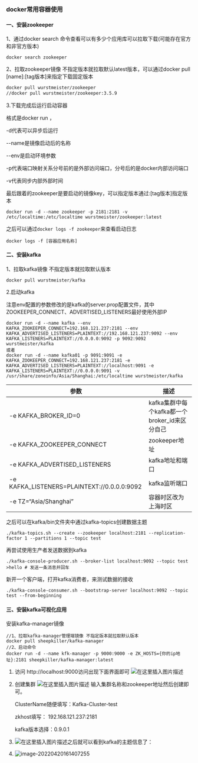### docker常用容器使用

#### 一、安装zookeeper

1、通过docker search 命令查看可以有多少个应用库可以拉取下载(可能存在官方和非官方版本)

```
docker search zookeeper
```

2、拉取zookeeper镜像 不指定版本就拉取默认latest版本，可以通过docker pull [name]:[tag版本]来指定下载固定版本

```sh
docker pull wurstmeister/zookeeper
//docker pull wurstmeister/zookeeper:3.5.9
```

3.下载完成后运行启动容器

格式是docker run ，

-d代表可以异步后运行

--name是镜像启动后的名称

--env是启动环境参数

-p代表端口映射关系分号前的是外部访问端口，分号后的是docker内部访问端口

-v代表同步内部外部时间

最后跟着的zookeeper是要启动的镜像key，可以指定版本通过:[tag版本]指定版本

```
docker run -d --name zookeeper -p 2181:2181 -v /etc/localtime:/etc/localtime wurstmeister/zookeeper:latest
```

之后可以通过`docker logs -f zookeeper`来查看启动日志

```
docker logs -f [容器应用名称]
```



#### 二、安装kafka

1、拉取kafka镜像 不指定版本就拉取默认版本

```
docker pull wurstmeister/kafka
```

2.启动kafka

注意env配置的参数修改的是kafka的server.prop配置文件，其中ZOOKEEPER_CONNECT、ADVERTISED_LISTENERS最好使用外部IP

```
docker run -d --name kafka --env KAFKA_ZOOKEEPER_CONNECT=192.168.121.237:2181 --env KAFKA_ADVERTISED_LISTENERS=PLAINTEXT://192.168.121.237:9092 --env KAFKA_LISTENERS=PLAINTEXT://0.0.0.0:9092 -p 9092:9092 wurstmeister/kafka
或者
docker run -d --name kafka01 -p 9091:9091 -e KAFKA_ZOOKEEPER_CONNECT=192.168.121.237:2181 -e KAFKA_ADVERTISED_LISTENERS=PLAINTEXT://localhost:9091 -e KAFKA_LISTENERS=PLAINTEXT://0.0.0.0:9091 -v /usr/share/zoneinfo/Asia/Shanghai:/etc/localtime wurstmeister/kafka
```

| 参数                                        | 描述                                          |
| ------------------------------------------- | --------------------------------------------- |
| -e KAFKA_BROKER_ID=0                        | kafka集群中每个kafka都一个broker_id来区分自己 |
| -e KAFKA_ZOOKEEPER_CONNECT                  | zookeeper地址                                 |
| -e KAFKA_ADVERTISED_LISTENERS               | kafka地址和端口                               |
| -e KAFKA_LISTENERS=PLAINTEXT://0.0.0.0:9092 | kafka监听端口                                 |
| -e TZ=“Asia/Shanghai”                       | 容器时区改为上海时区                          |

之后可以在kafka/bin文件夹中通过kafka-topics创建数据主题

```
./kafka-topics.sh --create --zookeeper localhost:2181 --replication-factor 1 --partitions 1 --topic test
```

再尝试使用生产者发送数据到kafka

```
./kafka-console-producer.sh --broker-list localhost:9092 --topic test
>hello # 发送一条消息并回车
```

新开一个客户端，打开kafka消费者，来测试数据的接收

```
./kafka-console-consumer.sh --bootstrap-server localhost:9092 --topic test --from-beginning
```

#### 三、安装kafka可视化应用

安装kafka-manager镜像

```
//1、拉取kafka-manager管理端镜像 不指定版本就拉取默认版本
docker pull sheepkiller/kafka-manager
//2、启动命令
docker run -d --name kfk-manager -p 9000:9000 -e ZK_HOSTS={你的ip地址}:2181 sheepkiller/kafka-manager:latest

```

1. 访问
   http://localhost:9000访问出现下面界面即可
   ![在这里插入图片描述](https://img-blog.csdnimg.cn/a342dbb8f60a4795bb67b2697089f028.png?x-oss-process=image/watermark,type_d3F5LXplbmhlaQ,shadow_50,text_Q1NETiBAWeWRgA==,size_20,color_FFFFFF,t_70,g_se,x_16)

2. 创建集群
   ![在这里插入图片描述](https://img-blog.csdnimg.cn/e0b7a190f8054b79b2cfd270f49c59a7.png?x-oss-process=image/watermark,type_d3F5LXplbmhlaQ,shadow_50,text_Q1NETiBAWeWRgA==,size_20,color_FFFFFF,t_70,g_se,x_16)
   输入集群名称和zookeeper地址然后创建即可。

   ClusterName随便填写：Kafka-Cluster-test

   zkhost填写： 192.168.121.237:2181

   kafka版本选择：0.9.0.1

3. ![在这里插入图片描述](https://img-blog.csdnimg.cn/6fb0dcb9278c46d8bb2d639ad38dfb2c.png?x-oss-process=image/watermark,type_d3F5LXplbmhlaQ,shadow_50,text_Q1NETiBAWeWRgA==,size_20,color_FFFFFF,t_70,g_se,x_16)之后就可以看到kafka的主题信息了：

4. ![image-20220420161407255](https://alex-img-1253982387.cos.ap-nanjing.myqcloud.com/Typora-wm/202204201615818.png)